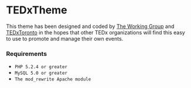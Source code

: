 # TEDxTheme

This theme has been designed and coded by [The Working Group](http://twg.ca) and [TEDxToronto](http://www.tedxtoronto.com) in the hopes that other TEDx organizations will find this easy to use to promote and manage their own events.

### Requirements

* `PHP 5.2.4 or greater`
* `MySQL 5.0 or greater`
* `The mod_rewrite Apache module`

